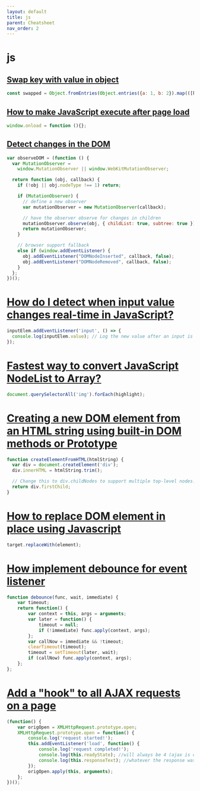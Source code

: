 ```yaml
---
layout: default
title: js
parent: Cheatsheet
nav_order: 2
---
```


# js

## [Swap key with value in object](https://stackoverflow.com/questions/23013573/swap-key-with-value-in-object)

```js
const swapped = Object.fromEntries(Object.entries({a: 1, b: 2}).map(([k, v]) => [v, k]))
```

## [How to make JavaScript execute after page load](https://stackoverflow.com/questions/807878/how-to-make-javascript-execute-after-page-load)

```js
window.onload = function (){};
```

## [Detect changes in the DOM](https://stackoverflow.com/questions/3219758/detect-changes-in-the-dom)

```js
var observeDOM = (function () {
  var MutationObserver =
    window.MutationObserver || window.WebKitMutationObserver;

  return function (obj, callback) {
    if (!obj || obj.nodeType !== 1) return;

    if (MutationObserver) {
      // define a new observer
      var mutationObserver = new MutationObserver(callback);

      // have the observer observe for changes in children
      mutationObserver.observe(obj, { childList: true, subtree: true });
      return mutationObserver;
    }

    // browser support fallback
    else if (window.addEventListener) {
      obj.addEventListener("DOMNodeInserted", callback, false);
      obj.addEventListener("DOMNodeRemoved", callback, false);
    }
  };
})();
```

# [How do I detect when input value changes real-time in JavaScript?](https://stackoverflow.com/questions/60353913/how-do-i-detect-when-input-value-changes-real-time-in-javascript)

```js
inputElem.addEventListener('input', () => {
  console.log(inputElem.value); // Log the new value after an input is made
});
```

# [Fastest way to convert JavaScript NodeList to Array?](https://stackoverflow.com/questions/3199588/fastest-way-to-convert-javascript-nodelist-to-array)

```js
document.querySelectorAll('img').forEach(highlight);
```

# [Creating a new DOM element from an HTML string using built-in DOM methods or Prototype](https://stackoverflow.com/questions/494143/creating-a-new-dom-element-from-an-html-string-using-built-in-dom-methods-or-pro)


```js
function createElementFromHTML(htmlString) {
  var div = document.createElement('div');
  div.innerHTML = htmlString.trim();

  // Change this to div.childNodes to support multiple top-level nodes.
  return div.firstChild;
}
```

# [How to replace DOM element in place using Javascript](https://stackoverflow.com/questions/843680/how-to-replace-dom-element-in-place-using-javascript)

```js
target.replaceWith(element);
```

# [How implement debounce for event listener](https://stackoverflow.com/questions/65035360/how-implement-debounce-for-event-listener-problem-with-storage-event)

```js
function debounce(func, wait, immediate) {
    var timeout;
    return function() {
        var context = this, args = arguments;
        var later = function() {
            timeout = null;
            if (!immediate) func.apply(context, args);
        };
        var callNow = immediate && !timeout;
        clearTimeout(timeout);
        timeout = setTimeout(later, wait);
        if (callNow) func.apply(context, args);
    };
};
```

# [Add a "hook" to all AJAX requests on a page](https://stackoverflow.com/questions/5202296/add-a-hook-to-all-ajax-requests-on-a-page)

```js
(function() {
    var origOpen = XMLHttpRequest.prototype.open;
    XMLHttpRequest.prototype.open = function() {
        console.log('request started!');
        this.addEventListener('load', function() {
            console.log('request completed!');
            console.log(this.readyState); //will always be 4 (ajax is completed successfully)
            console.log(this.responseText); //whatever the response was
        });
        origOpen.apply(this, arguments);
    };
})();
```